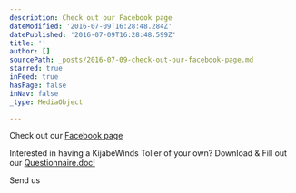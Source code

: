 ```yaml
---
description: Check out our Facebook page
dateModified: '2016-07-09T16:28:48.284Z'
datePublished: '2016-07-09T16:28:48.599Z'
title: ''
author: []
sourcePath: _posts/2016-07-09-check-out-our-facebook-page.md
starred: true
inFeed: true
hasPage: false
inNav: false
_type: MediaObject

---
```

Check out our [Facebook page][0]

Interested in having a KijabeWinds Toller of your own? Download & Fill out our [Questionnaire.doc!][1]

Send us

[0]: http://www.facebook.com/pages/KijabeWinds-Tollers/176487865705367
[1]: http://kijabewinds.com/Questionnaire.doc